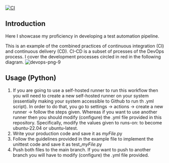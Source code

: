 [![CI](https://github.com/Sherif-Elshafei/my-practice/actions/workflows/build-test-app.yml/badge.svg)](https://github.com/Sherif-Elshafei/my-practice/actions/workflows/build-test-app.yml)


## Introduction
Here I showcase my proficiency in developing a test automation pipeline.

This is an example of the combined practices of continuous integration (CI) and continuous delivery (CD). CI-CD is a subset of prcesses of the DevOps process. I cover the development processes circled in red in the following diagram.
![devops-png-9](https://github.com/Sherif-Elshafei/CI-CD/assets/4324447/49c86965-3444-4dde-9a8a-52b6562ae9a2)

## Usage (Python)
1. If you are going to use a self-hosted runner to run this workflow then you will need to create a new self-hosted runner on your system (essentially making your system accessible to Github to run th .yml script). In order to do that, you go to settings -> actions -> create a new runner -> follow the steps given. Whereas if you want to use another runner then you should modify (configure) the .yml file provided in this repository. Specifically, modify the values given to runs-on: to become ubuntu-22.04 or ubuntu-latest.
2. Write your production code and save it as *myFile*.py
3. Follow the guidelines provided in the example file to implement the unittest code and save it as test_*myFile*.py
4. Push both files to the main branch. If you want to push to another branch you will have to modify (configure) the .yml file provided.
